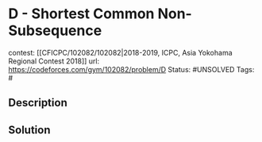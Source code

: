 # D - Shortest Common Non-Subsequence

contest: [[CFICPC/102082/102082|2018-2019, ICPC, Asia Yokohama Regional Contest 2018]]
url: https://codeforces.com/gym/102082/problem/D
Status: #UNSOLVED
Tags: #

## Description

## Solution

